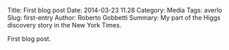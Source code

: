 Title: First blog post
Date: 2014-03-23 11.28
Category: 
Media Tags: averlo 
Slug: first-entry 
Author: Roberto Gobbetti
Summary: My part of the Higgs discovery story in the New York Times.

First blog post.
